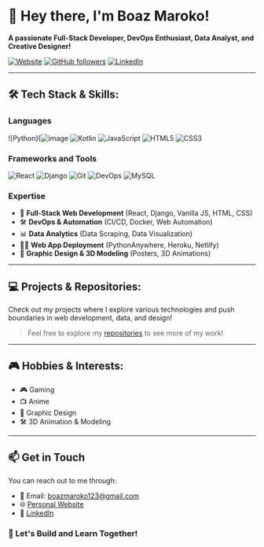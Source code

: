 # 👋 Hey there, I'm Boaz Maroko! 

**A passionate Full-Stack Developer, DevOps Enthusiast, Data Analyst, and Creative Designer!** 

[![Website](https://img.shields.io/badge/Website-boazmaroko.pythonanywhere.com-orange?style=for-the-badge&logo=python&logoColor=white)](https://boazmaroko.pythonanywhere.com)
[![GitHub followers](https://img.shields.io/github/followers/Boaz-Maroko?style=for-the-badge)](https://github.com/Boaz-Maroko)
[![LinkedIn](https://img.shields.io/badge/LinkedIn-Connect-blue?style=for-the-badge&logo=linkedin)](https://www.linkedin.com/in/boaz-maroko)

---

## 🛠️ Tech Stack & Skills:

### Languages
![Python](![image](https://github.com/user-attachments/assets/388552e9-f356-4b17-bb34-bdae2b345879)
![Kotlin](https://img.shields.io/badge/Kotlin-0095D5?style=for-the-badge&logo=kotlin&logoColor=white)
![JavaScript](https://img.shields.io/badge/JavaScript-323330?style=for-the-badge&logo=javascript&logoColor=F7DF1E)
![HTML5](https://img.shields.io/badge/HTML5-E34F26?style=for-the-badge&logo=html5&logoColor=white)
![CSS3](https://img.shields.io/badge/CSS3-1572B6?style=for-the-badge&logo=css3&logoColor=white)

### Frameworks and Tools
![React](https://img.shields.io/badge/React-20232A?style=for-the-badge&logo=react&logoColor=61DAFB)
![Django](https://img.shields.io/badge/Django-092E20?style=for-the-badge&logo=django&logoColor=white)
![Git](https://img.shields.io/badge/Git-F05032?style=for-the-badge&logo=git&logoColor=white)
![DevOps](https://img.shields.io/badge/DevOps-00599C?style=for-the-badge&logo=devops&logoColor=white)
![MySQL](https://img.shields.io/badge/MySQL-4479A1?style=for-the-badge&logo=mysql&logoColor=white)

### Expertise
- 🚀 **Full-Stack Web Development** (React, Django, Vanilla JS, HTML, CSS)
- 🛠️ **DevOps & Automation** (CI/CD, Docker, Web Automation)
- 📊 **Data Analytics** (Data Scraping, Data Visualization)
- 🧑‍💻 **Web App Deployment** (PythonAnywhere, Heroku, Netlify)
- 🎨 **Graphic Design & 3D Modeling** (Posters, 3D Animations)

---

## 💻 Projects & Repositories:

Check out my projects where I explore various technologies and push boundaries in web development, data, and design!

> Feel free to explore my [repositories](https://github.com/Boaz-Maroko?tab=repositories) to see more of my work!

---

## 🎮 Hobbies & Interests:
- 🎮 Gaming
- 📺 Anime
- 🎨 Graphic Design
- 🛠️ 3D Animation & Modeling

---

## 📫 Get in Touch

You can reach out to me through:

- 📧 Email: [boazmaroko123@gmail.com](mailto:boazmaroko123@gmail.com)
- 🌐 [Personal Website](https://boazmaroko.pythonanywhere.com)
- 💼 [LinkedIn](https://www.linkedin.com/in/boaz-maroko)

### 🚀 Let's Build and Learn Together!
